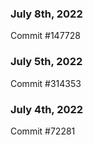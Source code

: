 ### July 8th, 2022

Commit #147728

### July 5th, 2022

Commit #314353


### July 4th, 2022

Commit #72281
